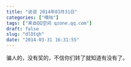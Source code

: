 ```yaml
---
title: "说说 2014年03月31日"
categories: ["嘀咕"]
tags: ["来自QQ空间 qzone.qq.com"]
draft: false
slug: "dlDtqh"
date: "2014-03-31 16:31:55"
---
```


骗人的，没有奖的，不信你们转了就知道有没有了。
